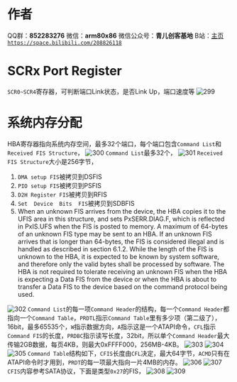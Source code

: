 ﻿# 作者
QQ群：**852283276**
微信：**arm80x86**
微信公众号：**青儿创客基地**
B站：[主页 `https://space.bilibili.com/208826118`](https://space.bilibili.com/208826118)

# SCRx Port Register
`SCR0~SCR4`寄存器，可判断端口Link状态，是否Link Up，端口速度等
![299](https://img-blog.csdnimg.cn/2020050716104028.png?x-oss-process=image/watermark,type_ZmFuZ3poZW5naGVpdGk,shadow_10,text_aHR0cHM6Ly9ibG9nLmNzZG4ubmV0L1podV9aaHVfMjAwOQ==,size_16,color_FFFFFF,t_70)
# 系统内存分配
HBA寄存器指向系统内存空间，最多32个端口，每个端口包含`Command List`和`Received FIS Structure`，
![300](https://img-blog.csdnimg.cn/20200507210903379.png?x-oss-process=image/watermark,type_ZmFuZ3poZW5naGVpdGk,shadow_10,text_aHR0cHM6Ly9ibG9nLmNzZG4ubmV0L1podV9aaHVfMjAwOQ==,size_16,color_FFFFFF,t_70)
`Command List`最多32个，
![301](https://img-blog.csdnimg.cn/20200507212816102.png?x-oss-process=image/watermark,type_ZmFuZ3poZW5naGVpdGk,shadow_10,text_aHR0cHM6Ly9ibG9nLmNzZG4ubmV0L1podV9aaHVfMjAwOQ==,size_16,color_FFFFFF,t_70)
`Received FIS Structure`大小是256字节，

1. `DMA setup FIS`被拷贝到DSFIS
2. `PIO setup FIS`被拷贝到PSFIS
3. `D2H Register FIS`被拷贝到RFIS
4. `Set  Device  Bits  FIS`被拷贝到SDBFIS
5. When an unknown FIS arrives from the device, the HBA copies it to the UFIS area in this structure, and 
sets PxSERR.DIAG.F, which is reflected in PxIS.UFS when the FIS is posted to memory.  A maximum of 
64-bytes of an unknown FIS type may be sent to an HBA.  If an unknown FIS arrives that is longer than 
64-bytes, the FIS is considered illegal and is handled as described in section  6.1.2.  While the length of 
the FIS is unknown to the HBA, it is expected to be known by system software, and therefore only the 
valid bytes shall be processed by software.  The HBA is not required to tolerate receiving an unknown FIS 
when the HBA is expecting a Data FIS from the device or when the HBA is about to transfer a Data FIS to 
the device based on the command protocol being used.

![302](https://img-blog.csdnimg.cn/20200507213201237.png?x-oss-process=image/watermark,type_ZmFuZ3poZW5naGVpdGk,shadow_10,text_aHR0cHM6Ly9ibG9nLmNzZG4ubmV0L1podV9aaHVfMjAwOQ==,size_16,color_FFFFFF,t_70)
`Command List`的每一项`Command Header`的结构，每一个`Command Header`都指向一个`Command Table`，`PRDTL`指示`Command Table`里有多少项（第二级了），16bit，最多65535个，`W`指示数据方向，`A`指示这是一个ATAPI命令，`CFL`指示`Command FIS`的长度，`PRDBC`指示读写长度，32bit，所以单个`Command Header`最大传输2GB数据，每页4KB，则最大0xFFFF000，256MB-4KB。
![303](https://img-blog.csdnimg.cn/20200507214105102.png?x-oss-process=image/watermark,type_ZmFuZ3poZW5naGVpdGk,shadow_10,text_aHR0cHM6Ly9ibG9nLmNzZG4ubmV0L1podV9aaHVfMjAwOQ==,size_16,color_FFFFFF,t_70)
![304](https://img-blog.csdnimg.cn/20200507214338702.png?x-oss-process=image/watermark,type_ZmFuZ3poZW5naGVpdGk,shadow_10,text_aHR0cHM6Ly9ibG9nLmNzZG4ubmV0L1podV9aaHVfMjAwOQ==,size_16,color_FFFFFF,t_70)
![305](https://img-blog.csdnimg.cn/20200507214402732.png)
`Command Table`结构如下，`CFIS`长度由`CFL`决定，最大64字节，`ACMD`只有在ATAPI命令时才用到，`PRDT`的每一项最大指向一片4MB的内存。
![306](https://img-blog.csdnimg.cn/2020050721504425.png?x-oss-process=image/watermark,type_ZmFuZ3poZW5naGVpdGk,shadow_10,text_aHR0cHM6Ly9ibG9nLmNzZG4ubmV0L1podV9aaHVfMjAwOQ==,size_16,color_FFFFFF,t_70)
![307](https://img-blog.csdnimg.cn/20200507221053676.png?x-oss-process=image/watermark,type_ZmFuZ3poZW5naGVpdGk,shadow_10,text_aHR0cHM6Ly9ibG9nLmNzZG4ubmV0L1podV9aaHVfMjAwOQ==,size_16,color_FFFFFF,t_70)
`CFIS`内容参考SATA协议，下面是类型`0x27`的FIS，
![308](https://img-blog.csdnimg.cn/20200509171438874.png?x-oss-process=image/watermark,type_ZmFuZ3poZW5naGVpdGk,shadow_10,text_aHR0cHM6Ly9ibG9nLmNzZG4ubmV0L1podV9aaHVfMjAwOQ==,size_16,color_FFFFFF,t_70)
![309](https://img-blog.csdnimg.cn/20200509171627591.png?x-oss-process=image/watermark,type_ZmFuZ3poZW5naGVpdGk,shadow_10,text_aHR0cHM6Ly9ibG9nLmNzZG4ubmV0L1podV9aaHVfMjAwOQ==,size_16,color_FFFFFF,t_70)





